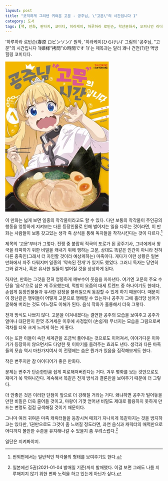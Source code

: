 ```yaml
---
layout: post
title: "코믹하게 그려낸 귀여운 고문 - 공주님, \"고문\"의 시간입니다 1"
category: 도서
tags: [책, 만화, 판타지, 코미디, 히라케이, 하루하라 로빈슨, 학산문화사, 오피니언 리더, 서평]
---
```


'하루하라 로빈슨(春原 ロビンソン)' 원작,
'히라케이(ひらけい)' 그림의
'공주님, "고문"의 시간입니다 1(姫様“拷問”の時間です 1)'는
제목과는 달리 꽤나 건전(?)한 먹방 힐링 코미디다.

![커버](/images/himesama-gomon-no-jikan-desu-comic-book-h480.jpg)

이 만화는 넓게 보면 일종의 착각물이라고도 할 수 있다.
다만 보통의 착각물이 주인공의 행동을 엉뚱하게 지켜보는 다른 등장인물로 인해 벌어지는 일을 다루는 것이라면,
이 만화는 사람들이 보통 갖고있는 생각 즉 상식을 통해 독자들을 착각시킨다는 것이 다르다.[^1]

[^1]: 번외편에서는 일반적인 착각물의 형태를 보여주기도 한다.

제목의 '고문'부터가 그렇다.
전쟁 중 붙잡혀 적국의 포로가 된 공주기사,
그녀에게서 왕국을 타파하기 위한 비밀을 캐내기 위해 행하는 고문,
상대도 똑같은 인간이 아니라 전혀 다른 종족인(그래서 더 자인할 것이라 예상케하는) 마족이다.
게다가 이런 상황은 일본 만화에서 자주 다뤄지며 일종의 '약속된 전개'가 있기도 했었다.
그러니 독자는 당연히 그와 같거나, 혹은 유사한 일들이 벌어질 것을 상상하게 된다.

하지만, 만화는 그것을 전혀 엉뚱하게 깨부수어 웃음을 자아낸다.
여기엔 고문의 주요 수단을 '음식'으로 삼은 게 주요했는데,
먹방이 요즘의 대세 트렌드 중 하나이기도 한데다,
손쉽게 등장인물들과 유사한 감정을 불러일으켜 동감할 수 있게 하기 때문이다.
때문이 이 장난같은 행위들이 어떻게 고문으로 행해질 수 있는지나
공주가 그에 홀라당 넘어가 굴복해 버리는 것도 어느정도 이해가 된다.
음식 작화가 훌륭해서 더욱 그렇다.

전개 방식도 나쁘지 않다.
고문을 이겨내겠다는 결연한 공주의 모습을 보여주고
공주가 얼마나 대단한지 한껏 추겨세운 이후에
사정없이 (손쉽게) 무너지는 모습을 그림으로써 격차를 더욱 크게 느끼게 하는 게 좋다.

이는 또한 이들이 속한 세계관을 조금씩 풀어내는 것으로도 이어져서,
이야기다운 이야기가 등장하지 않으면서도 다양한 뒷 이야기를 들려주는 효과도 낸다.
생각과 다른 마족들의 모습 역시 마찬가지여서 이 전쟁에는 숨은 뭔가가 있음을 짐작해보게도 한다.

작은 변주지만 참 아이디어가 좋은 만화다.

문제는 변주가 단순한만큼 쉽게 피로해져버린다는 거다.
겨우 몇화를 보는 것만으로도 재미가 쑥 깍여나간다.
계속해서 똑같은 전개 방식과 결론만을 보여주기 때문에 더 그렇다.

더 안좋은 것은 이러한 단점이 앞으로 더 강해질 거라는 거다.
왜냐하면 공주가 털어놓을만한 비밀은 더욱 줄어들 것이고,
마왕이 기껏 얻어낸 비밀도 제대로 활용하지 못하게 만드는 변명도 점점 궁색해질 것이기 때문이다.

그나마 여러 귀여운 마족 캐릭터들을 등장시켜 매회가 지나치게 똑같아지는 것을 방지하고는 있다만,
1권만으로도 그것이 좀 느껴질 정도라면,
과연 음식과 캐릭터의 매력만으로 어디까지 볼만한 수준을 유지해나갈 수 있을지 좀 우려스럽다.[^2]

[^2]: 일본에선 5권(2021-01-04 발매일 기준)까지 발매했다. 이걸 보면 그래도 나름 지루해지지 않기 위한 변화 노력을 하고 있는게 아닌가 싶다.

일단은 지켜봐야지.
